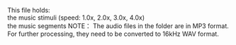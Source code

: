 This file holds:  
the music stimuli (speed: 1.0x, 2.0x, 3.0x, 4.0x)  
the music segments
NOTE：
The audio files in the folder are in MP3 format. For further processing, they need to be converted to 16kHz WAV format.
